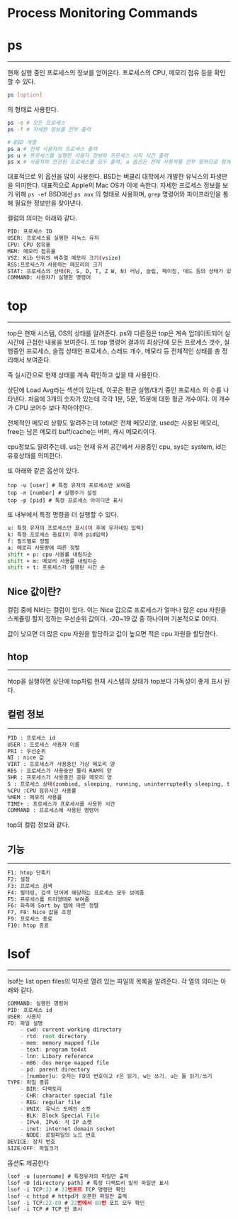 # Process Monitoring Commands

# ps

---

현재 실행 중인 프로세스의 정보를 얻어온다. 프로세스의 CPU, 메모리 점유 등을 확인할 수 있다.

```bash
ps [option]
```

의 형태로 사용한다. 

```bash
ps -e # 모든 프로세스
ps -f # 자세한 정보를 전부 출력

# BSD 계열
ps a # 전체 사용자의 프로세스 출력
ps u # 프로세스를 실행한 사용자 정보와 프로세스 시작 시간 출력
ps x # 사용자와 연관된 프로세스를 모두 출력, a 옵션은 전체 사용자를 전부 뜻하므로 함께 사용하면 모든 프로세스를 출력
```

대표적으로 위 옵션을 많이 사용한다. BSD는 버클리 대학에서 개발한 유닉스의 파생판을 의미한다. 대표적으로 Apple의 Mac OS가 이에 속한다. 자세한 프로세스 정보를 보기 위해 `ps -ef`  BSD에선 `ps aux` 의 형태로 사용하며, `grep` 명령어와 파이프라인을 통해 필요한 정보만을 찾아낸다.

컬럼의 의미는 아래와 같다.

```bash
PID: 프로세스 ID
USER: 프로세스를 실행한 리눅스 유저
CPU: CPU 점유율
MEM: 메모리 점유율
VSZ: Kib 단위의 버추얼 메모리 크기(vsize)
RSS:프로세스가 사용하는 메모리의 크기
STAT: 프로세스의 상태(R, S, D, T, Z W, N) 러닝, 슬립, 페이징, 데드 등의 상태가 있음
COMMAND: 사용자가 실행한 명령어
```

# top

---

top은 현재 시스템, OS의 상태를 알려준다. ps와 다른점은 top은 계속 업데이트되어 실시간에 근접한 내용을 보여준다. 또 top 명령어 결과의 최상단에 모든 프로세스 갯수, 실행중인 프로세스, 슬립 상태인 프로세스, 스레드 개수, 메모리 등 전체적인 상태를 총 정리해서 보여준다.

즉 실시간으로 현재 상태를 계속 확인하고 싶을 때 사용한다.

상단에 Load Avg라는 섹션이 있는데, 이곳은 평균 실행/대기 중인 프로세스 의 수를 나타낸다. 처음에 3개의 숫자가 있는데 각각 1분, 5분, 15분에 대한 평균 개수이다. 이 개수가 CPU 코어수 보다 작아야한다.

전체적인 메모리 상황도 알려주는데 total은 전체 메모리양, used는 사용된 메모리, free는 남은 메모리 buff/cache는 버퍼, 캐시 메모리이다.

cpu정보도 알려주는데. us는 현재 유저 공간에서 사용중인 cpu, sys는 system, id는 유휴상태를 의미한다. 

또 아래와 같은 옵션이 있다.

```bash[___DkkA9a58.md](..%2F..%2F..%2F..%2FDownloads%2F___DkkA9a58.md)
top -u [user] # 특정 유저의 프로세스만 보여줌
top -n [number] # 실행주기 설정
top -p [pid] # 특정 프로세스 아이디만 표시
```

또 내부에서 특정 명령을 더 실행할 수 있다.

```bash
u: 특정 유저의 프로세스만 표시(이 후에 유저네임 입력)
k: 특정 프로세스 종료(이 후에 pid입력)
f: 필드별로 정렬
a: 메로리 사용량에 따른 정렬
shift + p: cpu 사용률 내림차순
shift + m: 메모리 사용률 내림차순
shift + t: 프로세스가 실행된 시간 순
```

## Nice 값이란?
컬럼 중에 NI라는 컬럼이 있다. 이는 Nice 값으로 프로세스가 얼마나 많은 cpu 자원을 스케쥴링 할지 정하는 우선순위 값이다. -20~19 값 중 하나이며 기본적으로 0이다.

값이 낮으면 더 많은 cpu 자원을 할당하고 값이 높으면 적은 cpu 자원을 할당한다.

## htop
---
htop을 실행하면 상단에 top처럼 현재 시스템의 상태가 top보다 가독성이 좋게 표시 된다.

## 컬럼 정보
---

```bash
PID : 프로세스 id
USER : 프로세스 사용자 이름
PRI : 우선순위
NI : nice 값
VIRT : 프로세스가 사용중인 가상 메모리 양
RES : 프로세스가 사용중인 물리 RAM의 양
SHR : 프로세스가 사용중인 공유 메모리 양
S : 프로세스 상태(zombied, sleeping, running, uninterruptedly sleeping, traced)
%CPU :CPU 점유시간 사용률
%MEM : 메모리 사용률
TIME+ : 프로세스가 프로세서를 사용한 시간
COMMAND : 프로세스에 사용된 명령어
```

top의 컬럼 정보와 같다.

## 기능

---

```bash
F1: htop 단축키
F2: 설정
F3: 프로세스 검색
F4: 필터링, 검색 단어에 해당하는 프로세스 모두 보여줌
F5: 프로세스를 트리형태로 보여줌
F6: 좌측에 Sort by 탭에 따른 정렬
F7, F8: Nice 값을 조정
F9: 프로세스 종료
F10: htop 종료
```



# lsof

---

lsof는 list open files의 약자로 열려 있는 파일의 목록을 알려준다. 각 열의 의미는 아래와 같다.

```jsx
COMMAND: 실행한 명령어
PID: 프로세스 id
USER: 사용자
FD: 파일 설명
	- cwd: current working directory
	- rtd: root directory
	- mem: memory mapped file
	- text: program te4xt
	- lnn: Libary reference
	- m86: dos merge mapped file
	- pd: parent directory
	- [number]u: 숫자는 FD의 번호이고 r은 읽기, w는 쓰기, u는 둘 읽기/쓰기
TYPE: 파일 종류
	- DIR: 디렉토리
	- CHR: character special file
	- REG: regular file
	- UNIX: 유닉스 도메인 소켓
	- BLK: Block Special File
	- IPv4, IPv6: 각 IP 소켓
	- inet: internet domain socket
	- NODE: 로컬파일의 노드 번호
DEVICE: 장치 번호
SIZE/OFF: 파일크기
```

옵션도 제공한다

```jsx
lsof -u [username] # 특정유저의 파일만 출력
lsof +D [directory path] # 특정 디렉토리 밑의 파일만 표시
lsof -i TCP:22 # 22번포트 TCP 명령만 확인
lsof -c httpd # httpd가 오픈한 파일만 출력
lsof -i TCP:22-80 # 22번에서 80번 포트 모두 확인
lsof -i TCP # TCP 만 표시
```
